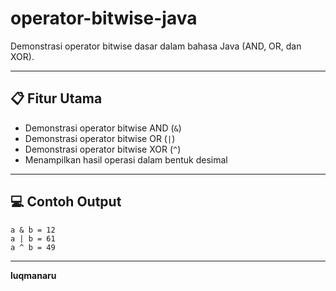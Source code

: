# operator-bitwise-java
Demonstrasi operator bitwise dasar dalam bahasa Java (AND, OR, dan XOR).

---

## 📋 Fitur Utama
- Demonstrasi operator bitwise AND (`&`)
- Demonstrasi operator bitwise OR (`|`)
- Demonstrasi operator bitwise XOR (`^`)
- Menampilkan hasil operasi dalam bentuk desimal

---

## 💻 Contoh Output

```
a & b = 12
a | b = 61
a ^ b = 49
```

---

**luqmanaru**
